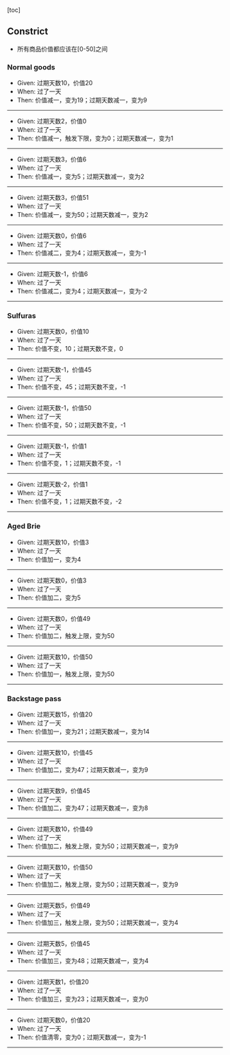 [toc]

## Constrict
- 所有商品价值都应该在[0-50]之间

### Normal goods
- Given: 过期天数10，价值20
- When: 过了一天
- Then: 价值减一，变为19；过期天数减一，变为9

--------

- Given: 过期天数2，价值0
- When: 过了一天
- Then: 价值减一，触发下限，变为0；过期天数减一，变为1

--------

- Given: 过期天数3，价值6
- When: 过了一天
- Then: 价值减一，变为5；过期天数减一，变为2

--------

- Given: 过期天数3，价值51
- When: 过了一天
- Then: 价值减一，变为50；过期天数减一，变为2

--------

- Given: 过期天数0，价值6
- When: 过了一天
- Then: 价值减二，变为4；过期天数减一，变为-1

--------

- Given: 过期天数-1，价值6
- When: 过了一天
- Then: 价值减二，变为4；过期天数减一，变为-2

--------
### Sulfuras
- Given: 过期天数0，价值10
- When: 过了一天
- Then: 价值不变，10；过期天数不变，0

--------

- Given: 过期天数-1，价值45
- When: 过了一天
- Then: 价值不变，45；过期天数不变，-1

--------

- Given: 过期天数-1，价值50
- When: 过了一天
- Then: 价值不变，50；过期天数不变，-1

--------

- Given: 过期天数-1，价值1
- When: 过了一天
- Then: 价值不变，1；过期天数不变，-1

--------

- Given: 过期天数-2，价值1
- When: 过了一天
- Then: 价值不变，1；过期天数不变，-2

--------
### Aged Brie
- Given: 过期天数10，价值3
- When: 过了一天
- Then: 价值加一，变为4

--------

- Given: 过期天数0，价值3
- When: 过了一天
- Then: 价值加二，变为5

--------

- Given: 过期天数0，价值49
- When: 过了一天
- Then: 价值加二，触发上限，变为50

--------

- Given: 过期天数10，价值50
- When: 过了一天
- Then: 价值加一，触发上限，变为50

--------

### Backstage pass
- Given: 过期天数15，价值20
- When: 过了一天
- Then: 价值加一，变为21；过期天数减一，变为14

--------

- Given: 过期天数10，价值45
- When: 过了一天
- Then: 价值加二，变为47；过期天数减一，变为9

--------

- Given: 过期天数9，价值45
- When: 过了一天
- Then: 价值加二，变为47；过期天数减一，变为8

--------

- Given: 过期天数10，价值49
- When: 过了一天
- Then: 价值加二，触发上限，变为50；过期天数减一，变为9

--------

- Given: 过期天数10，价值50
- When: 过了一天
- Then: 价值加二，触发上限，变为50；过期天数减一，变为9

--------

- Given: 过期天数5，价值49
- When: 过了一天
- Then: 价值加三，触发上限，变为50；过期天数减一，变为4

--------

- Given: 过期天数5，价值45
- When: 过了一天
- Then: 价值加三，变为48；过期天数减一，变为4

--------

- Given: 过期天数1，价值20
- When: 过了一天
- Then: 价值加三，变为23；过期天数减一，变为0

--------

- Given: 过期天数0，价值20
- When: 过了一天
- Then: 价值清零，变为0；过期天数减一，变为-1

--------